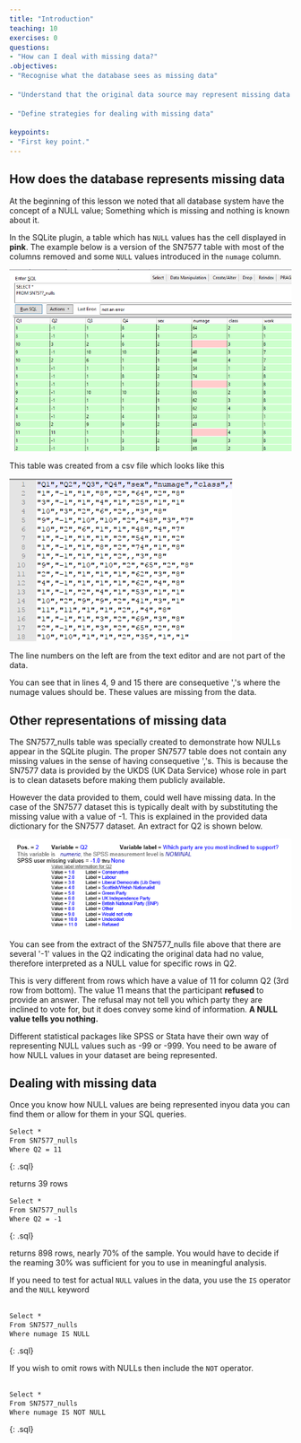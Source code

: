 ```yaml
---
title: "Introduction"
teaching: 10
exercises: 0
questions:
- "How can I deal with missing data?"
.objectives:
- "Recognise what the database sees as missing data"

- "Understand that the original data source may represent missing data differently"

- "Define strategies for dealing with missing data"

keypoints:
- "First key point."
---
```


## How does the database represents missing data

At the beginning of this lesson we noted that all database system have the concept of a NULL value; Something which is missing and nothing is known about it.

In the SQLite plugin, a table which has `NULL` values has the cell displayed in **pink**. The example below is a version of the SN7577 table with most of the columns removed and some `NULL` values introduced in the `numage` column.

![SN7577_nulls](../fig/SQL_04_Nulls_01.png)

This table was created from a csv file which looks like this

![SN7577_nulls_csv](../fig/SQL_04_Nulls_02.png)

The line numbers on the left are from the text editor and are not part of the data.

You can see that in lines 4, 9 and 15 there are consequetive ','s  where the numage values should be. These values are missing from the data.

## Other representations of missing data  

The SN7577_nulls table was specially created to demonstrate how NULLs appear in the SQLite plugin. The proper SN7577 table does not contain any missing values in the sense of having consequetive ','s. This is because the SN7577 data is provided by the UKDS (UK Data Service) whose role in part is to clean datasets before making them publicly available. 

However the data provided to them, could well have missing data. In the case of the SN7577 dataset this is typically dealt with by substituting the missing value with a value of -1. This is explained in the provided data dictionary for the SN7577 dataset. An extract for Q2 is shown below.

![SN7577_DD_Q2](../fig/SQL_04_Nulls_03.png)

You can see from the extract of the SN7577_nulls file above that there are several '-1' values in the Q2 indicating the original data had no value, therefore interpreted as a NULL value for specific rows in Q2. 

This is very different from rows which have a value of 11 for column Q2 (3rd row from bottom). The value 11 means that the participant **refused** to provide an answer. The refusal may not tell you which party they are inclined to vote for, but it does convey some kind of information. **A NULL value tells you nothing.**

Different statistical packages like SPSS or Stata have their own way of representing NULL values such as -99 or -999. You need to be aware of how NULL values in your dataset are being represented.

## Dealing with missing data

Once you know how NULL values are being represented inyou data you can find them or allow for them in your SQL queries. 

~~~
Select *
From SN7577_nulls
Where Q2 = 11

~~~
{: .sql}

returns 39 rows

~~~
Select *
From SN7577_nulls
Where Q2 = -1
~~~

{: .sql}

returns 898 rows, nearly 70% of the sample. You would have to decide if the reaming 30% was sufficient for you to use in meaningful analysis.

If you need to test for actual `NULL` values in the data, you use the `IS` operator and the `NULL` keyword


~~~

Select *
From SN7577_nulls
Where numage IS NULL

~~~
{: .sql}

If you wish to omit rows with NULLs then include the `NOT` operator.

~~~

Select *
From SN7577_nulls
Where numage IS NOT NULL

~~~
{: .sql}
